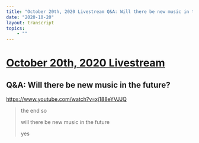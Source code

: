 ```yaml
---
title: "October 20th, 2020 Livestream Q&A: Will there be new music in the future?"
date: "2020-10-20"
layout: transcript
topics:
    - ""
---
```

# [October 20th, 2020 Livestream](../2020-10-20.md)
## Q&A: Will there be new music in the future?
https://www.youtube.com/watch?v=xj188eYVJJQ
> the end so
> 
> will there be new music in the future
> 
> yes
> 
